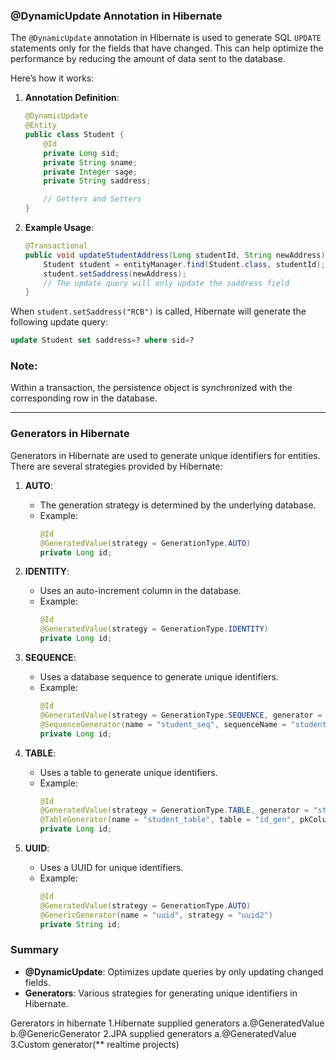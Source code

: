 ### @DynamicUpdate Annotation in Hibernate

The `@DynamicUpdate` annotation in Hibernate is used to generate SQL `UPDATE` statements only for the fields that have changed. This can help optimize the performance by reducing the amount of data sent to the database.

Here’s how it works:

1. **Annotation Definition**:
    ```java
    @DynamicUpdate
    @Entity
    public class Student {
        @Id
        private Long sid;
        private String sname;
        private Integer sage;
        private String saddress;

        // Getters and Setters
    }
    ```

2. **Example Usage**:
    ```java
    @Transactional
    public void updateStudentAddress(Long studentId, String newAddress) {
        Student student = entityManager.find(Student.class, studentId);
        student.setSaddress(newAddress);
        // The update query will only update the saddress field
    }
    ```

When `student.setSaddress("RCB")` is called, Hibernate will generate the following update query:
```sql
update Student set saddress=? where sid=?
```

### Note:
Within a transaction, the persistence object is synchronized with the corresponding row in the database.

---

### Generators in Hibernate

Generators in Hibernate are used to generate unique identifiers for entities. There are several strategies provided by Hibernate:

1. **AUTO**:
    - The generation strategy is determined by the underlying database.
    - Example:
        ```java
        @Id
        @GeneratedValue(strategy = GenerationType.AUTO)
        private Long id;
        ```

2. **IDENTITY**:
    - Uses an auto-increment column in the database.
    - Example:
        ```java
        @Id
        @GeneratedValue(strategy = GenerationType.IDENTITY)
        private Long id;
        ```

3. **SEQUENCE**:
    - Uses a database sequence to generate unique identifiers.
    - Example:
        ```java
        @Id
        @GeneratedValue(strategy = GenerationType.SEQUENCE, generator = "student_seq")
        @SequenceGenerator(name = "student_seq", sequenceName = "student_sequence")
        private Long id;
        ```

4. **TABLE**:
    - Uses a table to generate unique identifiers.
    - Example:
        ```java
        @Id
        @GeneratedValue(strategy = GenerationType.TABLE, generator = "student_table")
        @TableGenerator(name = "student_table", table = "id_gen", pkColumnName = "gen_name", valueColumnName = "gen_value")
        private Long id;
        ```

5. **UUID**:
    - Uses a UUID for unique identifiers.
    - Example:
        ```java
        @Id
        @GeneratedValue(strategy = GenerationType.AUTO)
        @GenericGenerator(name = "uuid", strategy = "uuid2")
        private String id;
        ```

### Summary

- **@DynamicUpdate**: Optimizes update queries by only updating changed fields.
- **Generators**: Various strategies for generating unique identifiers in Hibernate.

Gererators in hibernate
1.Hibernate supplied generators
    a.@GeneratedValue
    b.@GenericGenerator
2.JPA supplied generators
    a.@GeneratedValue
3.Custom generator(** realtime projects)
